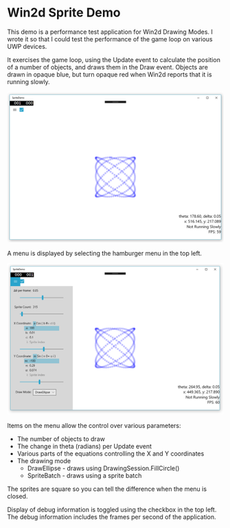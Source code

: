 # Win2d Sprite Demo

This demo is a performance test application for Win2d Drawing Modes.
I wrote it so that I could test the performance of the game loop on various UWP devices.

It exercises the game loop, using the Update event to calculate the position of a number of objects, and draws them in the Draw event.
Objects are drawn in opaque blue, but turn opaque red when Win2d reports that it is running slowly.

![Screenshot](/assets/screen.png "screenshot of the application running")

A menu is displayed by selecting the hamburger menu in the top left.

![Screenshot](/assets/menu.png "screenshot of the menu when open")

Items on the menu allow the control over various parameters:

* The number of objects to draw
* The change in theta (radians) per Update event
* Various parts of the equations controlling the X and Y coordinates
* The drawing mode
  * DrawEllipse - draws using DrawingSession.FillCircle()
  * SpriteBatch - draws using a sprite batch

The sprites are square so you can tell the difference when the menu is closed.

Display of debug information is toggled using the checkbox in the top left.
The debug information includes the frames per second of the application.